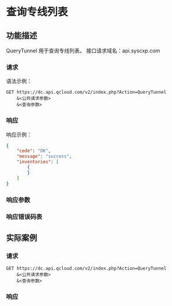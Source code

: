 # 查询专线列表

## 功能描述

QueryTunnel 用于查询专线列表。
接口请求域名：api.syscxp.com

### 请求

语法示例：
```http request
GET https://dc.api.qcloud.com/v2/index.php?Action=QueryTunnel
    &<公共请求参数>
    &<查询参数>
```

### 响应

响应示例：
```json
{
    "code": "OK",
    "message": "success",
    "inventories": [
        {
        }
    ]
}
```
### 响应参数


### 响应错误码表

## 实际案例

### 请求
```http request
GET https://dc.api.qcloud.com/v2/index.php?Action=QueryTunnel
    &<公共请求参数>
    &<查询参数>
```

### 响应
```json

```

